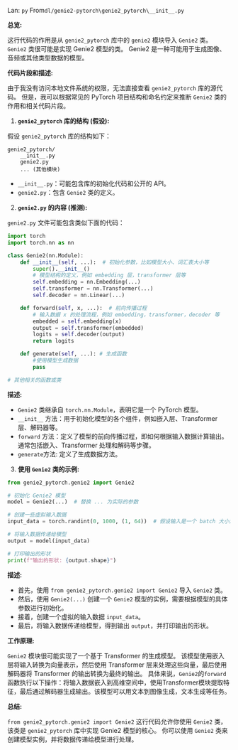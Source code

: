 Lan: `py` From`dl/genie2-pytorch\genie2_pytorch\__init__.py`

**总览:**

这行代码的作用是从 `genie2_pytorch` 库中的 `genie2` 模块导入 `Genie2` 类。 `Genie2` 类很可能是实现 Genie2 模型的类。 Genie2 是一种可能用于生成图像、音频或其他类型数据的模型。

**代码片段和描述:**

由于我没有访问本地文件系统的权限，无法直接查看 `genie2_pytorch` 库的源代码。 但是，我可以根据常见的 PyTorch 项目结构和命名约定来推断 `Genie2` 类的作用和相关代码片段。

1.  **`genie2_pytorch` 库的结构 (假设):**

   假设 `genie2_pytorch` 库的结构如下：

   ```
   genie2_pytorch/
       __init__.py
       genie2.py
       ... (其他模块)
   ```

   *   `__init__.py`：可能包含库的初始化代码和公开的 API。
   *   `genie2.py`：包含 `Genie2` 类的定义。

2.  **`genie2.py` 的内容 (推测):**

   `genie2.py` 文件可能包含类似下面的代码：

   ```python
   import torch
   import torch.nn as nn

   class Genie2(nn.Module):
       def __init__(self, ...):  # 初始化参数，比如模型大小、词汇表大小等
           super().__init__()
           # 模型结构的定义，例如 embedding 层，transformer 层等
           self.embedding = nn.Embedding(...)
           self.transformer = nn.Transformer(...)
           self.decoder = nn.Linear(...)

       def forward(self, x, ...):  # 前向传播过程
           # 输入数据 x 的处理流程，例如 embedding，transformer，decoder 等
           embedded = self.embedding(x)
           output = self.transformer(embedded)
           logits = self.decoder(output)
           return logits

       def generate(self, ...): # 生成函数
           #使用模型生成数据
           pass

   # 其他相关的函数或类
   ```

   **描述:**

   *   `Genie2` 类继承自 `torch.nn.Module`，表明它是一个 PyTorch 模型。
   *   `__init__` 方法：用于初始化模型的各个组件，例如嵌入层、Transformer 层、解码器等。
   *   `forward` 方法：定义了模型的前向传播过程，即如何根据输入数据计算输出。通常包括嵌入、Transformer 处理和解码等步骤。
   *    `generate`方法: 定义了生成数据方法。

3.  **使用 `Genie2` 类的示例:**

   ```python
   from genie2_pytorch.genie2 import Genie2

   # 初始化 Genie2 模型
   model = Genie2(...)  # 替换 ... 为实际的参数

   # 创建一些虚拟输入数据
   input_data = torch.randint(0, 1000, (1, 64))  # 假设输入是一个 batch 大小为 1，长度为 64 的整数序列

   # 将输入数据传递给模型
   output = model(input_data)

   # 打印输出的形状
   print(f"输出的形状: {output.shape}")
   ```

   **描述:**

   *   首先，使用 `from genie2_pytorch.genie2 import Genie2` 导入 `Genie2` 类。
   *   然后，使用 `Genie2(...)` 创建一个 `Genie2` 模型的实例，需要根据模型的具体参数进行初始化。
   *   接着，创建一个虚拟的输入数据 `input_data`。
   *   最后，将输入数据传递给模型，得到输出 `output`，并打印输出的形状。

**工作原理:**

`Genie2` 模块很可能实现了一个基于 Transformer 的生成模型。 该模型使用嵌入层将输入转换为向量表示，然后使用 Transformer 层来处理这些向量，最后使用解码器将 Transformer 的输出转换为最终的输出。  具体来说，`Genie2`的`forward`函数执行以下操作：将输入数据嵌入到高维空间中，使用Transformer模块提取特征，最后通过解码器生成输出。该模型可以用文本到图像生成，文本生成等任务。

**总结:**

`from genie2_pytorch.genie2 import Genie2` 这行代码允许你使用 `Genie2` 类，该类是 `genie2_pytorch` 库中实现 Genie2 模型的核心。 你可以使用 `Genie2` 类来创建模型实例，并将数据传递给模型进行处理。
